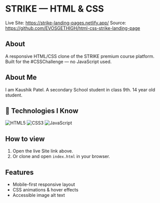 
# STRIKE — HTML & CSS

Live Site: https://strike-landing-pages.netlify.app/
Source: https://github.com/EVOSGETHIGH/html-css-strike-landing-page

## About
A responsive HTML/CSS clone of the STRIKE premium course platform. Built for the #CSSChallenge — no JavaScript used.

## About Me
I am Kaushik Patel. A secondary School student in class 9th. 14 year old student.

## 🧠 Technologies I Know

![HTML5](https://img.shields.io/badge/HTML5-E34F26?style=for-the-badge&logo=html5&logoColor=white)
![CSS3](https://img.shields.io/badge/CSS3-1572B6?style=for-the-badge&logo=css3&logoColor=white)
![JavaScript](https://img.shields.io/badge/JavaScript-F7E018?style=for-the-badge&logo=javascript&logoColor=black)


## How to view
1. Open the live Site link above.
2. Or clone and open `index.html` in your browser.


## Features
- Mobile-first responsive layout
- CSS animations & hover effects
- Accessible image alt text
